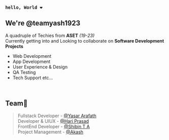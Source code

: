 ### `hello, World ❤️`<br>
## We're **@teamyash1923** <br>
 A quadruple of Techies from **ASET** *(19-23)* <br>
 Currently getting into and Looking to collaborate on **Software Development Projects** <br>
 - Web Development
 - App Development 
 - User Experience & Design 
 - QA Testing 
 - Tech Support etc...
<br>

## Team🦾
> Fullstack Developer - [@Yasar Arafath](https://github.com/yasar195) <br>
> Developer & UIUX - [@Hari Prasad](https://github.com/hariprasd) <br>
> FrontEnd Developer - [@Shibin T A](https://github.com/shibinashraf) <br>
> Project Management - [@Akash](#0)

